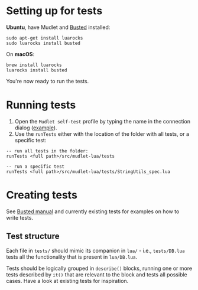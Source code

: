 # Setting up for tests

**Ubuntu**, have Mudlet and [Busted](http://olivinelabs.com/busted/) installed:

	sudo apt-get install luarocks
	sudo luarocks install busted

On **macOS**:

	brew install luarocks
	luarocks install busted

You're now ready to run the tests.

# Running tests

1. Open the `Mudlet self-test` profile by typing the name in the connection dialog ([example](https://wiki.mudlet.org/images/4/4d/Opening_Mudlet_self-test_profile.webm
)).
2. Use the `runTests` either with the location of the folder with all tests, or a specific test:
```
-- run all tests in the folder:
runTests <full path>/src/mudlet-lua/tests

-- run a specific test
runTests <full path>/src/mudlet-lua/tests/StringUtils_spec.lua
```

# Creating tests

See [Busted manual](http://olivinelabs.com/busted/) and currently existing tests for examples on how to write tests.

## Test structure

Each file in `tests/` should mimic its companion in `lua/` - i.e., ``tests/DB.lua`` tests all the functionality that is present in ``lua/DB.lua``.

Tests should be logically grouped in `describe()` blocks, running one or more tests described by `it()` that are relevant to the block and tests all possible cases. Have a look at existing tests for inspiration.
